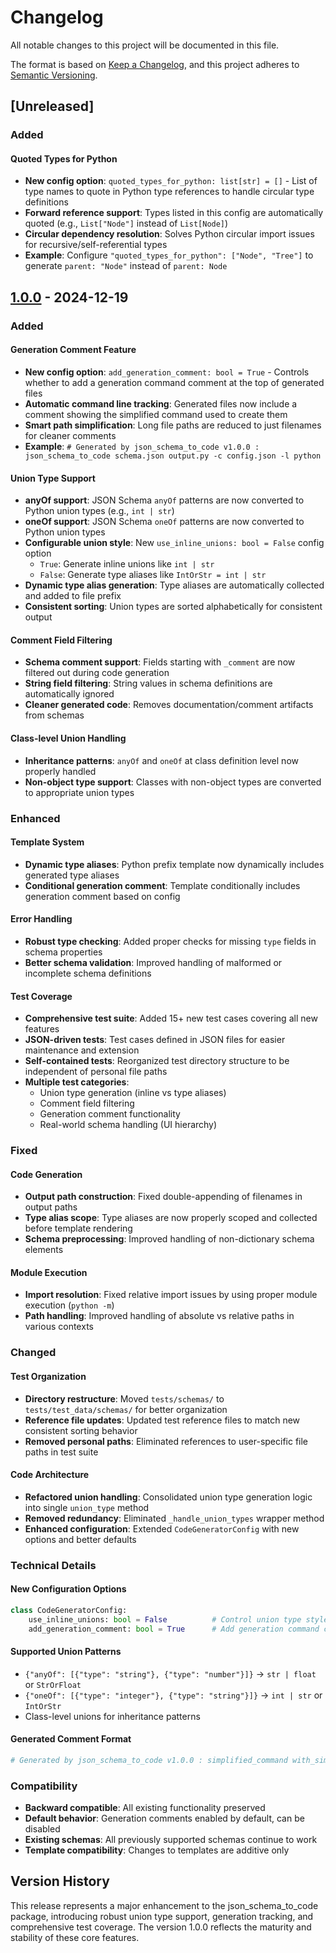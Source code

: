 # Changelog

All notable changes to this project will be documented in this file.

The format is based on [Keep a Changelog](https://keepachangelog.com/en/1.0.0/),
and this project adheres to [Semantic Versioning](https://semver.org/spec/v2.0.0.html).

## [Unreleased]

### Added

#### Quoted Types for Python
- **New config option**: `quoted_types_for_python: list[str] = []` - List of type names to quote in Python type references to handle circular type definitions
- **Forward reference support**: Types listed in this config are automatically quoted (e.g., `List["Node"]` instead of `List[Node]`)
- **Circular dependency resolution**: Solves Python circular import issues for recursive/self-referential types
- **Example**: Configure `"quoted_types_for_python": ["Node", "Tree"]` to generate `parent: "Node"` instead of `parent: Node`

## [1.0.0] - 2024-12-19

### Added

#### Generation Comment Feature
- **New config option**: `add_generation_comment: bool = True` - Controls whether to add a generation command comment at the top of generated files
- **Automatic command line tracking**: Generated files now include a comment showing the simplified command used to create them
- **Smart path simplification**: Long file paths are reduced to just filenames for cleaner comments
- **Example**: `# Generated by json_schema_to_code v1.0.0 : json_schema_to_code schema.json output.py -c config.json -l python`

#### Union Type Support
- **anyOf support**: JSON Schema `anyOf` patterns are now converted to Python union types (e.g., `int | str`)
- **oneOf support**: JSON Schema `oneOf` patterns are now converted to Python union types
- **Configurable union style**: New `use_inline_unions: bool = False` config option
  - `True`: Generate inline unions like `int | str`
  - `False`: Generate type aliases like `IntOrStr = int | str`
- **Dynamic type alias generation**: Type aliases are automatically collected and added to file prefix
- **Consistent sorting**: Union types are sorted alphabetically for consistent output

#### Comment Field Filtering
- **Schema comment support**: Fields starting with `_comment` are now filtered out during code generation
- **String field filtering**: String values in schema definitions are automatically ignored
- **Cleaner generated code**: Removes documentation/comment artifacts from schemas

#### Class-level Union Handling
- **Inheritance patterns**: `anyOf` and `oneOf` at class definition level now properly handled
- **Non-object type support**: Classes with non-object types are converted to appropriate union types

### Enhanced

#### Template System
- **Dynamic type aliases**: Python prefix template now dynamically includes generated type aliases
- **Conditional generation comment**: Template conditionally includes generation comment based on config

#### Error Handling
- **Robust type checking**: Added proper checks for missing `type` fields in schema properties
- **Better schema validation**: Improved handling of malformed or incomplete schema definitions

#### Test Coverage
- **Comprehensive test suite**: Added 15+ new test cases covering all new features
- **JSON-driven tests**: Test cases defined in JSON files for easier maintenance and extension
- **Self-contained tests**: Reorganized test directory structure to be independent of personal file paths
- **Multiple test categories**:
  - Union type generation (inline vs type aliases)
  - Comment field filtering
  - Generation comment functionality
  - Real-world schema handling (UI hierarchy)

### Fixed

#### Code Generation
- **Output path construction**: Fixed double-appending of filenames in output paths
- **Type alias scope**: Type aliases are now properly scoped and collected before template rendering
- **Schema preprocessing**: Improved handling of non-dictionary schema elements

#### Module Execution
- **Import resolution**: Fixed relative import issues by using proper module execution (`python -m`)
- **Path handling**: Improved handling of absolute vs relative paths in various contexts

### Changed

#### Test Organization
- **Directory restructure**: Moved `tests/schemas/` to `tests/test_data/schemas/` for better organization
- **Reference file updates**: Updated test reference files to match new consistent sorting behavior
- **Removed personal paths**: Eliminated references to user-specific file paths in test suite

#### Code Architecture
- **Refactored union handling**: Consolidated union type generation logic into single `union_type` method
- **Removed redundancy**: Eliminated `_handle_union_types` wrapper method
- **Enhanced configuration**: Extended `CodeGeneratorConfig` with new options and better defaults

### Technical Details

#### New Configuration Options
```python
class CodeGeneratorConfig:
    use_inline_unions: bool = False          # Control union type style
    add_generation_comment: bool = True      # Add generation command comment
```

#### Supported Union Patterns
- `{"anyOf": [{"type": "string"}, {"type": "number"}]}` → `str | float` or `StrOrFloat`
- `{"oneOf": [{"type": "integer"}, {"type": "string"}]}` → `int | str` or `IntOrStr`
- Class-level unions for inheritance patterns

#### Generated Comment Format
```python
# Generated by json_schema_to_code v1.0.0 : simplified_command with_simplified_paths
```

### Compatibility

- **Backward compatible**: All existing functionality preserved
- **Default behavior**: Generation comments enabled by default, can be disabled
- **Existing schemas**: All previously supported schemas continue to work
- **Template compatibility**: Changes to templates are additive only

## Version History

This release represents a major enhancement to the json_schema_to_code package, introducing robust union type support, generation tracking, and comprehensive test coverage. The version 1.0.0 reflects the maturity and stability of these core features.

[1.0.0]: https://github.com/yourusername/json_schema_to_code/releases/tag/v1.0.0
